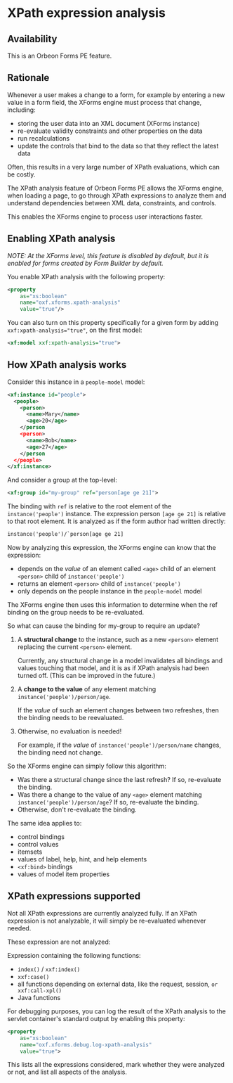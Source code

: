 # XPath expression analysis



## Availability

This is an Orbeon Forms PE feature.

## Rationale

Whenever a user makes a change to a form, for example by entering a new value in a form field, the XForms engine must process that change, including:

- storing the user data into an XML document (XForms instance)
- re-evaluate validity constraints and other properties on the data
- run recalculations
- update the controls that bind to the data so that they reflect the latest data

Often, this results in a very large number of XPath evaluations, which can be costly.

The XPath analysis feature of Orbeon Forms PE allows the XForms engine, when loading a page, to go through XPath expressions to analyze them and understand dependencies between XML data, constraints, and controls.

This enables the XForms engine to process user interactions faster.

## Enabling XPath analysis

_NOTE: At the XForms level, this feature is disabled by default, but it is enabled for forms created by Form Builder by default._

You enable XPath analysis with the following property:

```xml
<property 
    as="xs:boolean" 
    name="oxf.xforms.xpath-analysis" 
    value="true"/>
```

You can also turn on this property specifically for a given form by adding `xxf:xpath-analysis="true"`, on the first model:

```xml
<xf:model xxf:xpath-analysis="true">
```

## How XPath analysis works

Consider this instance in a `people-model` model:

```xml
<xf:instance id="people">
  <people>
    <person>
      <name>Mary</name>
      <age>20</age>
    </person
    <person>
      <name>Bob</name>
      <age>27</age>
    </person
  </people>
</xf:instance>
```

And consider a group at the top-level:

```xml
<xf:group id="my-group" ref="person[age ge 21]">
```

The binding with `ref` is relative to the root element of the `instance('people')` instance. The expression person `[age ge 21]` is relative to that root element. It is analyzed as if the form author had written directly:

```xml
instance('people')/`person[age ge 21]
```

Now by analyzing this expression, the XForms engine can know that the expression:

- depends on the _value_ of an element called `<age>` child of an element `<person>` child of `instance('people')`
- returns an element `<person>` child of `instance('people')`
- only depends on the people instance in the `people-model` model

The XForms engine then uses this information to determine when the ref binding on the group needs to be re-evaluated.

So what can cause the binding for my-group to require an update?

1. A **structural change** to the instance, such as a new `<person>` element replacing the current `<person>` element.

    Currently, any structural change in a model invalidates all bindings and values touching that model, and it is as if XPath analysis had been turned off. (This can be improved in the future.)

2. A **change to the value** of any element matching `instance('people')/person/age`.

    If the _value_ of such an <age> element changes between two refreshes, then the binding needs to be reevaluated.

3. Otherwise, no evaluation is needed!

    For example, if the _value_ of `instance('people')/person/name` changes, the binding need not change.

So the XForms engine can simply follow this algorithm:

- Was there a structural change since the last refresh? If so, re-evaluate the binding.
- Was there a change to the value of any `<age>` element matching `instance('people')/person/age`? If so, re-evaluate the binding.
- Otherwise, don't re-evaluate the binding.

The same idea applies to:

* control bindings
* control values
* itemsets
* values of label, help, hint, and help elements
* `<xf:bind>` bindings
* values of model item properties

## XPath expressions supported

Not all XPath expressions are currently analyzed fully. If an XPath expression is not analyzable, it will simply be re-evaluated whenever needed.

These expression are not analyzed:

Expression containing the following functions:

* `index()` / `xxf:index()` 
* `xxf:case()`
* all functions depending on external data, like the request, session, `or xxf:call-xpl()`
* Java functions

For debugging purposes, you can log the result of the XPath analysis to the servlet container's standard output by enabling this property:

```xml
<property 
    as="xs:boolean" 
    name="oxf.xforms.debug.log-xpath-analysis" 
    value="true">
```

This lists all the expressions considered, mark whether they were analyzed or not, and list all aspects of the analysis.
